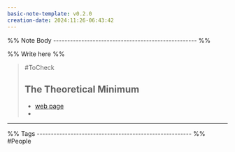```yaml
---
basic-note-template: v0.2.0
creation-date: 2024:11:26-06:43:42
---
```


%% Note Body --------------------------------------------------- %%

%% Write here %%

> #ToCheck 
> ## The Theoretical Minimum
> - [web page](https://theoreticalminimum.com/)
> - 



___

%% Tags ------------------------------------------------------- %%
#People 